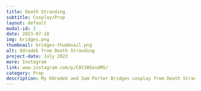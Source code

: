 ```yaml
---
title: Death Stranding
subtitle: Cosplay/Prop
layout: default
modal-id: 2
date: 2023-07-18
img: bridges.png
thumbnail: bridges-thumbnail.png
alt: Odradek from Death Stranding
project-date: July 2023
more: Instagram
link: www.instagram.com/p/C8YJWSesGMS/
category: Prop
description: My Odradek and Sam Porter Bridges cosplay from Death Stranding. I designed the Odradek from references images with the goal of mimicking the in-game prop. It comes attached to the protagonist, so it is mounted to the frame backpack that is a part of the cosplay.
---
```

